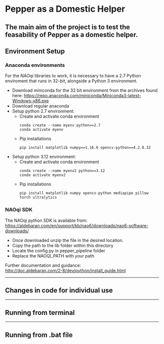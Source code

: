 # **Pepper as a Domestic Helper**

The main aim of the project is to test the feasability of Pepper as a domestic helper.
---

## **Environment Setup**
### Anaconda environments
For the NAOqi libraries to work, it is necessary to have a 2.7 Python enviroment that runs in 32-bit, alongside a Python 3 environment.
- Download miniconda for the 32 bit environment from the archives found here: https://repo.anaconda.com/miniconda/Miniconda3-latest-Windows-x86.exe
- Download regular anaconda
- Setup python 2.7 environment:
    * Create and activate conda environment
        ```
        conda create --name myenv python==2.7
        conda activate myenv
        ```
    * Pip installations
        ```
        pip install matplotlib numpy==1.16.6 opencv-python==4.2.0.32
        ```
- Setup python 3.12 environment:
    * Create and activate conda environment
        ```
        conda create --name myenv2 python==3.12
        conda activate myenv2
        ```
    * Pip installations
        ```
        pip install matplotlib numpy opencv-python mediapipe pillow torch ultralytics
        ```

### NAOqi SDK
The NAOqi python SDK is available from:  
https://aldebaran.com/en/support/kb/nao6/downloads/nao6-software-downloads/  
- Once downloaded unzip the file in the desired location.
- Copy the path to the lib folder within this directory
- Locate the config.py in pepper_pipeline folder
- Replace the NAOQI_PATH with your path

Further documentation and guidance:  
http://doc.aldebaran.com/2-8/dev/python/install_guide.html

---
## Changes in code for individual use
---
## Running from terminal

---
## Running from .bat file


